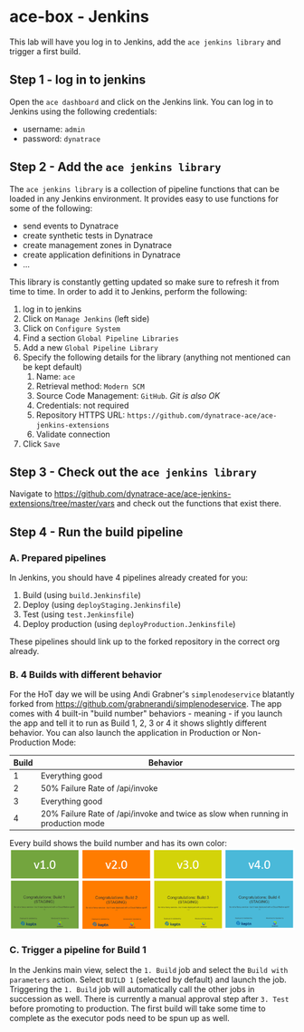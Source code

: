 # ace-box - Jenkins
This lab will have you log in to Jenkins, add the `ace jenkins library` and trigger a first build.

## Step 1 - log in to jenkins
Open the `ace dashboard` and click on the Jenkins link. You can log in to Jenkins using the following credentials:
- username: `admin`
- password: `dynatrace`

## Step 2 - Add the `ace jenkins library`
The `ace jenkins library` is a collection of pipeline functions that can be loaded in any Jenkins environment. It provides easy to use functions for some of the following:
- send events to Dynatrace
- create synthetic tests in Dynatrace
- create management zones in Dynatrace
- create application definitions in Dynatrace
- ...

This library is constantly getting updated so make sure to refresh it from time to time.
In order to add it to Jenkins, perform the following:
1. log in to jenkins
1. Click on `Manage Jenkins` (left side)
1. Click on `Configure System`
1. Find a section `Global Pipeline Libraries`
1. Add a new `Global Pipeline Library`
1. Specify the following details for the library (anything not mentioned can be kept default)
   1. Name: `ace`
   2. Retrieval method: `Modern SCM`
   3. Source Code Management: `GitHub`. *Git is also OK*
   4. Credentials: not required
   5. Repository HTTPS URL: `https://github.com/dynatrace-ace/ace-jenkins-extensions`
   6. Validate connection
2. Click `Save`

## Step 3 - Check out the `ace jenkins library`
Navigate to https://github.com/dynatrace-ace/ace-jenkins-extensions/tree/master/vars and check out the functions that exist there.

## Step 4 - Run the build pipeline
### A. Prepared pipelines
In Jenkins, you should have 4 pipelines already created for you:
1. Build (using `build.Jenkinsfile`)
2. Deploy (using `deployStaging.Jenkinsfile`)
3. Test (using `test.Jenkinsfile`)
4. Deploy production (using `deployProduction.Jenkinsfile`)

These pipelines should link up to the forked repository in the correct org already. 

### B. 4 Builds with different behavior

For the HoT day we will be using Andi Grabner's `simplenodeservice` blatantly forked from https://github.com/grabnerandi/simplenodeservice.
The app comes with 4 built-in "build number" behaviors - meaning - if you launch the app and tell it to run as Build 1, 2, 3 or 4 it shows slightly different behavior. You can also launch the application in Production or Non-Production Mode:

| Build | Behavior |
| ----- | --------- |
| 1 | Everything good |
|2|50% Failure Rate of /api/invoke|
|3|Everything good|
|4|20% Failure Rate of /api/invoke and twice as slow when running in production mode|

Every build shows the build number and has its own color:
![](img/4buildoverview.png)

### C. Trigger a pipeline for Build 1
In the Jenkins main view, select the `1. Build` job and select the `Build with parameters` action. Select `BUILD 1` (selected by default) and launch the job.
Triggering the `1. Build` job will automatically call the other jobs in succession as well. There is currently a manual approval step after `3. Test` before promoting to production.
The first build will take some time to complete as the executor pods need to be spun up as well.